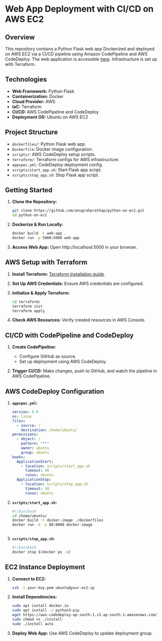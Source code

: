 
# Web App Deployment with CI/CD on AWS EC2

## Overview


This repository contains a Python Flask web app Dockerized and deployed on AWS EC2 via a CI/CD pipeline using Amazon CodePipeline and AWS CodeDeploy. The web application is accessible [here](http://51.20.133.246/). Infrastructure is set up with Terraform.

## Technologies

- **Web Framework:** Python Flask
- **Containerization:** Docker
- **Cloud Provider:** AWS
- **IaC:** Terraform
- **CI/CD:** AWS CodePipeline and CodeDeploy
- **Deployment OS:** Ubuntu on AWS EC2

## Project Structure

- `dockerfiles/`: Python Flask web app.
- `Dockerfile`: Docker image configuration.
- `scripts/`: AWS CodeDeploy setup scripts.
- `terraform/`: Terraform configs for AWS infrastructure.
- `appspec.yml`: CodeDeploy deployment config.
- `scripts/start_app.sh`: Start Flask app script.
- `scripts/stop_app.sh`: Stop Flask app script.

## Getting Started

1. **Clone the Repository:**
   ```bash
   git clone https://github.com/anugrahprathap/python-on-ec2.git
   cd python-on-ec2
   ```

2. **Dockerize & Run Locally:**
   ```bash
   docker build -t web-app .
   docker run -p 5000:5000 web-app
   ```

3. **Access Web App:**
   Open http://localhost:5000 in your browser.

## AWS Setup with Terraform

1. **Install Terraform:**
   [Terraform installation guide](https://learn.hashicorp.com/tutorials/terraform/install-cli).

2. **Set Up AWS Credentials:**
   Ensure AWS credentials are configured.

3. **Initialize & Apply Terraform:**
   ```bash
   cd terraform/
   terraform init
   terraform apply
   ```

4. **Check AWS Resources:**
   Verify created resources in AWS Console.

## CI/CD with CodePipeline and CodeDeploy

1. **Create CodePipeline:**
   - Configure GitHub as source.
   - Set up deployment using AWS CodeDeploy.

2. **Trigger CI/CD:**
   Make changes, push to GitHub, and watch the pipeline in AWS CodePipeline.

## AWS CodeDeploy Configuration

1. **`appspec.yml`:**
   ```yaml
   version: 0.0
   os: linux
   files:
     - source: /
       destination: /home/ubuntu/
   permissions:
     - object: /
       pattern: "**"
       owner: ubuntu
       group: ubuntu
   hooks:
     ApplicationStart:
       - location: scripts/start_app.sh
         timeout: 40
         runas: ubuntu
     ApplicationStop:
       - location: scripts/stop_app.sh
         timeout: 20
         runas: ubuntu
   ```

2. **`scripts/start_app.sh`:**
   ```bash
   #!/bin/bash
   cd /home/ubuntu/
   docker build -t docker-image ./dockerfiles
   docker run -d -p 80:8000 docker-image
     
   ```

3. **`scripts/stop_app.sh`:**
   ```bash
   #!/bin/bash
   docker stop $(docker ps -q)
   ```

## EC2 Instance Deployment

1. **Connect to EC2:**
   ```bash
   ssh -i your-key.pem ubuntu@your-ec2-ip
   ```

2. **Install Dependencies:**
   ```bash
   sudo apt install docker.io
   sudo apt install -y python3-pip
   wget https://aws-codedeploy-ap-south-1.s3.ap-south-1.amazonaws.com/latest/install
   sudo chmod +x ./install
   sudo ./install auto
   ```


3. **Deploy Web App:**
   Use AWS CodeDeploy to update deployment group.


